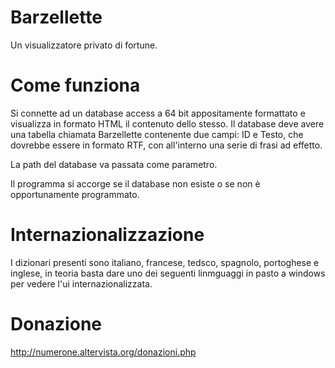 # Barzellette

Un visualizzatore privato di fortune.

# Come funziona

Si connette ad un database access a 64 bit appositamente formattato e visualizza in formato HTML il contenuto dello stesso.
Il database deve avere una tabella chiamata Barzellette contenente due campi: ID e Testo, che dovrebbe essere in formato RTF, con all'interno una serie di frasi ad effetto.

La path del database va passata come parametro.

Il programma si accorge se il database non esiste o se non è  opportunamente programmato.

# Internazionalizzazione
I dizionari presenti sono italiano, francese, tedsco, spagnolo, portoghese e inglese, in teoria basta dare uno dei seguenti linmguaggi in pasto a windows per vedere l'ui internazionalizzata.

# Donazione

http://numerone.altervista.org/donazioni.php
